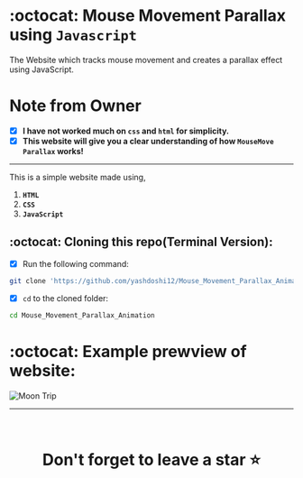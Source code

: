 # :octocat: Mouse Movement Parallax using `Javascript`

The Website which tracks mouse movement and creates a parallax effect using JavaScript.

# Note from Owner
- [x] <b>I have not worked much on `css` and `html` for simplicity.</b>
- [x] <b>This website will give you a clear understanding of how `MouseMove Parallax` works!</b>

<hr />

This is a simple website made using,

1. <b>`HTML`</b> 
2. <b>`CSS`</b>
3. <b>`JavaScript`</b>


## :octocat: Cloning this repo(Terminal Version):
- [x] Run the following command:
```bash 
git clone 'https://github.com/yashdoshi12/Mouse_Movement_Parallax_Animation.git' 
```
- [x] `cd` to the cloned folder:
```bash 
cd Mouse_Movement_Parallax_Animation
```

# :octocat: Example prewview of website:
![Moon Trip](https://user-images.githubusercontent.com/39629707/219959913-62674c40-7d5b-4a94-9ea1-efcbd42fd3cf.gif)



<hr />
<br />

# <div align="center">Don't forget to leave a star ⭐️</div>

